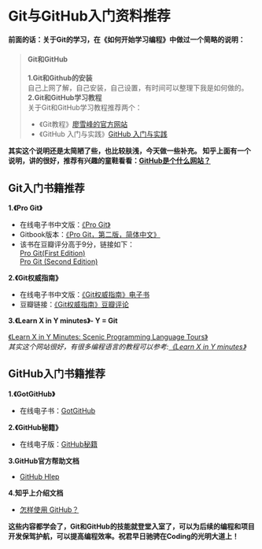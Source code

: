 # Git与GitHub入门资料推荐

**前面的话：关于Git的学习，在《如何开始学习编程》中做过一个简略的说明：**

>#### Git和GitHub
>**1.Git和Github的安装**<br />
>自己上网了解，自己安装，自己设置，有时间可以整理下我是如何做的。<br />
>**2.Git和GitHub学习教程**<br />
>关于Git和GitHub学习教程推荐两个：
>- 《Git教程》[廖雪峰的官方网站](https://www.liaoxuefeng.com/)
>- 《GitHub 入门与实践》[GitHub 入门与实践](https://book.douban.com/subject/26462816/)

**其实这个说明还是太简陋了些，也比较肤浅，今天做一些补充。
知乎上面有一个说明，讲的很好，推荐有兴趣的童鞋看看：[GitHub是个什么网站？](https://www.zhihu.com/question/19968479)**

## Git入门书籍推荐

**1.《Pro Git》**
- 在线电子书中文版：[《Pro Git》](https://git-scm.com/book/zh/v1)
- Gitbook版本：[《Pro Git，第二版，简体中文》](https://www.gitbook.com/book/bingohuang/progit2/details)
- 该书在豆瓣评分高于9分，链接如下：<br />
[Pro Git(First Edition)](https://book.douban.com/subject/3420144/)<br />
[Pro Git (Second Edition)](https://book.douban.com/subject/26208470/)

**2.《Git权威指南》**
- 在线电子书中文版：[《Git权威指南》电子书](http://www.worldhello.net/gotgit/)
- 豆瓣链接：[《Git权威指南》豆瓣评论](https://book.douban.com/subject/6526452/)

**3.《Learn X in Y minutes》- Y = Git**

[《Learn X in Y Minutes: Scenic Programming Language Tours》](https://learnxinyminutes.com/docs/git/)<br />
*其实这个网站很好，有很多编程语言的教程可以参考:[《Learn X in Y minutes》](https://learnxinyminutes.com/)*

## GitHub入门书籍推荐

**1.《GotGitHub》**
- 在线电子书：[GotGitHub](http://www.worldhello.net/gotgithub/#)

**2.《GitHub秘籍》**
- 在线电子版：[GitHub秘籍](https://github.com/benbluesky/github-cheat-sheet/blob/master/README.zh-cn.md)

**3.GitHub官方帮助文档**
- [GitHub Hlep](https://help.github.com/)

**4.知乎上介绍文档**
- [怎样使用 GitHub？](https://www.zhihu.com/question/20070065)

**这些内容都学会了，Git和GitHub的技能就登堂入室了，可以为后续的编程和项目开发保驾护航，可以提高编程效率。祝君早日驰骋在Coding的光明大道上！**
